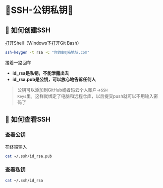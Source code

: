 # 🥝SSH-公钥私钥🥝

## 🔵 如何创建SSH
打开Shell（Windows下打开Git Bash）
```sh
ssh-keygen -t rsa -C "你的邮@箱地址.com"
```
接着一路回车  

- **id_rsa是私钥，不能泄露出去**
- **id_rsa.pub是公钥，可以放心地告诉任何人**

>公钥可以添加到GitHub或者码云个人账户-><code>SSH Keys</code>里，这样就绑定了电脑和远程仓库，以后提交push就可以不用输入密码了

## 🔵 如何查看SSH

### 查看公钥
在终端输入
```sh
cat ~/.ssh/id_rsa.pub
```
### 查看私钥
```sh
cat ~/.ssh/id_rsa
```